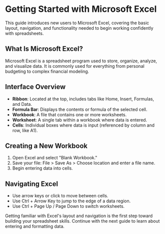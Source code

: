 # Getting Started with Microsoft Excel

This guide introduces new users to Microsoft Excel, covering the basic layout, navigation, and functionality needed to begin working confidently with spreadsheets.

## What Is Microsoft Excel?

Microsoft Excel is a spreadsheet program used to store, organize, analyze, and visualize data. It is commonly used for everything from personal budgeting to complex financial modeling.

## Interface Overview

- **Ribbon**: Located at the top, includes tabs like Home, Insert, Formulas, and Data.
- **Formula Bar**: Displays the contents or formula of the selected cell.
- **Workbook**: A file that contains one or more worksheets.
- **Worksheet**: A single tab within a workbook where data is entered.
- **Cells**: Individual boxes where data is input (referenced by column and row, like A1).

## Creating a New Workbook

1. Open Excel and select "Blank Workbook."
2. Save your file: File > Save As > Choose location and enter a file name.
3. Begin entering data into cells.

## Navigating Excel

- Use arrow keys or click to move between cells.
- Use Ctrl + Arrow Key to jump to the edge of a data region.
- Use Ctrl + Page Up / Page Down to switch worksheets.

Getting familiar with Excel's layout and navigation is the first step toward building your spreadsheet skills. Continue with the next guide to learn about entering and formatting data.
